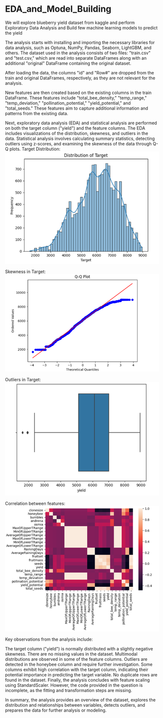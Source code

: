 # EDA_and_Model_Building
We will explore blueberry yield dataset from kaggle and perform Exploratory Data Analysis and Build few machine learning models to predict the yield

The analysis starts with installing and importing the necessary libraries for data analysis, such as Optuna, NumPy, Pandas, Seaborn, LightGBM, and others. The dataset used in the analysis consists of two files: "train.csv" and "test.csv," which are read into separate DataFrames along with an additional "original" DataFrame containing the original dataset.

After loading the data, the columns "id" and "Row#" are dropped from the train and original DataFrames, respectively, as they are not relevant for the analysis.

New features are then created based on the existing columns in the train DataFrame. These features include "total_bee_density," "temp_range," "temp_deviation," "pollination_potential," "yield_potential," and "total_seeds." These features aim to capture additional information and patterns from the existing data.

Next, exploratory data analysis (EDA) and statistical analysis are performed on both the target column ("yield") and the feature columns. The EDA includes visualizations of the distribution, skewness, and outliers in the data. Statistical analysis involves calculating summary statistics, detecting outliers using z-scores, and examining the skewness of the data through Q-Q plots.
Target Distribution:
![target_distribution](images/target_distribution.png)

Skewness in Target:
![target_skewness](images/target_skewness.png)

Outliers in Target:
![target_outlier_detection](images/target_outlier_detection.png)

Correlation between features:
![correlation_heatmap](images/correlation_heatmap.png)

Key observations from the analysis include:

The target column ("yield") is normally distributed with a slightly negative skewness.
There are no missing values in the dataset.
Multimodal distributions are observed in some of the feature columns.
Outliers are detected in the honeybee column and require further investigation.
Some columns exhibit high correlation with the target column, indicating their potential importance in predicting the target variable.
No duplicate rows are found in the dataset.
Finally, the analysis concludes with feature scaling using StandardScaler. However, the code provided in the question is incomplete, as the fitting and transformation steps are missing.

In summary, the analysis provides an overview of the dataset, explores the distribution and relationships between variables, detects outliers, and prepares the data for further analysis or modeling.
